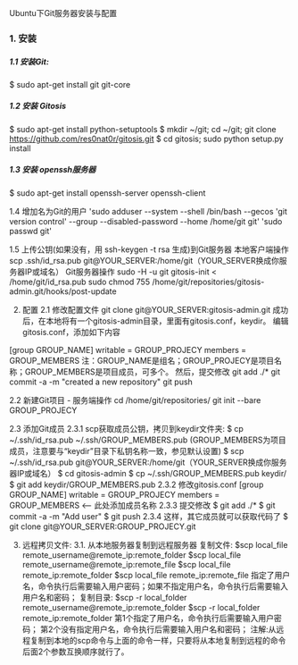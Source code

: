 Ubuntu下Git服务器安装与配置

### 1. 安装
##### 1.1 安装Git:
$ sudo apt-get install git git-core

##### 1.2 安装 Gitosis
$ sudo apt-get install python-setuptools 
$ mkdir ~/git; cd ~/git; git clone https://github.com/res0nat0r/gitosis.git 
$ cd gitosis; sudo python setup.py install

##### 1.3 安装 openssh服务器
$ sudo apt-get install openssh-server openssh-client

1.4 增加名为Git的用户
'sudo adduser --system --shell /bin/bash  --gecos 'git version control' --group --disabled-password --home /home/git git'
'sudo passwd git'

1.5 上传公钥(如果没有，用 ssh-keygen -t rsa 生成)到Git服务器
本地客户端操作
scp .ssh/id_rsa.pub git@YOUR_SERVER:/home/git（YOUR_SERVER换成你服务器IP或域名）
Git服务器操作
sudo -H -u git gitosis-init < /home/git/id_rsa.pub 
sudo chmod 755 /home/git/repositories/gitosis-admin.git/hooks/post-update

2. 配置
2.1 修改配置文件
git clone git@YOUR_SERVER:gitosis-admin.git
成功后，在本地将有一个gitosis-admin目录，里面有gitosis.conf，keydir。
编辑gitosis.conf，添加如下内容

[group GROUP_NAME] 
writable = GROUP_PROJECY 
members = GROUP_MEMBERS
注：GROUP_NAME是组名；GROUP_PROJECY是项目名称；GROUP_MEMBERS是项目成员，可多个。
然后，提交修改
git add ./*
git commit -a -m "created a new repository" 
git push

2.2 新建Git项目 - 服务端操作
cd /home/git/repositories/
git init --bare GROUP_PROJECY

2.3 添加Git成员
2.3.1 scp获取成员公钥，拷贝到keydir文件夹: 
$ cp ~/.ssh/id_rsa.pub ~/.ssh/GROUP_MEMBERS.pub (GROUP_MEMBERS为项目成员，注意要与“keydir”目录下私钥名称一致，参见默认设置)
$ scp ~/.ssh/id_rsa.pub git@YOUR_SERVER:/home/git（YOUR_SERVER换成你服务器IP或域名）
$ cd gitosis-admin 
$ cp ~/.ssh/GROUP_MEMBERS.pub keydir/ 
$ git add keydir/GROUP_MEMBERS.pub
2.3.2 修改gitosis.conf
[group GROUP_NAME] 
writable = GROUP_PROJECY 
members = GROUP_MEMBERS <-- 此处添加成员名称
2.3.3 提交修改
$ git add ./*
$ git commit -a -m "Add user" 
$ git push
2.3.4 这样，其它成员就可以获取代码了
$ git clone git@YOUR_SERVER:GROUP_PROJECY.git

3. 远程拷贝文件:
3.1. 从本地服务器复制到远程服务器
	复制文件:
	$scp local_file remote_username@remote_ip:remote_folder
	$scp local_file remote_username@remote_ip:remote_file
	$scp local_file remote_ip:remote_folder
	$scp local_file remote_ip:remote_file
	指定了用户名，命令执行后需要输入用户密码；如果不指定用户名，命令执行后需要输入用户名和密码；
	复制目录:
	$scp -r local_folder remote_username@remote_ip:remote_folder
	$scp -r local_folder remote_ip:remote_folder
	第1个指定了用户名，命令执行后需要输入用户密码； 第2个没有指定用户名，命令执行后需要输入用户名和密码；
	注解:从远程复制到本地的scp命令与上面的命令一样，只要将从本地复制到远程的命令后面2个参数互换顺序就行了。
